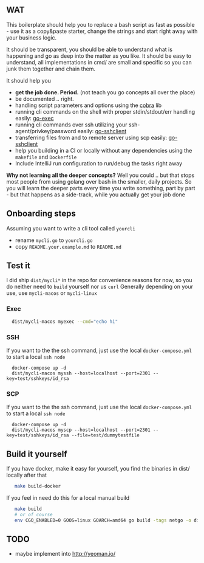 ## WAT

This boilerplate should help you to replace a bash script as fast as possible - use it as a copy&paste starter, change the strings and start right away with your business logic.

It should be transparent, you should be able to understand what is happening and go as deep into the matter as you like.
It should be easy to understand, all implementations in cmd/ are small and specific so you can junk them together and chain them.

It should help you
 - **get the job done. Period.** (not teach you go concepts all over the place)
 - be documented .. right.
 - handling script parameters and options using the [cobra](https://github.com/spf13/cobra) lib
 - running cli commands on the shell with proper stdin/stdout/err handling easily: [go-exec](https://github.com/EugenMayer/go-exec)
 - running cli commands over ssh utilizing your ssh-agent/privkey/password easily: [go-sshclient](https://github.com/EugenMayer/go-sshclient)
 - transferring files from and to remote server using scp easily: [go-sshclient](https://github.com/EugenMayer/go-sshclient)
 - help you building in a CI or locally without any dependencies using the `makefile` and `Dockerfile`
 - Include IntelliJ run configuration to run/debug the tasks right away
 

**Why not learning all the deeper concepts?**
Well you could .. but that stops most people from using golang over bash in the smaller, daily projects.
So you will learn the deeper parts every time you write something, part by part - but that happens as a side-track, while
you actually get your job done
 
## Onboarding steps

Assuming you want to write a cli tool called `yourcli`

- rename `mycli.go` to `yourcli.go`
- copy `README.your.example.md` to `README.md`
## Test it

I did ship `dist/mycli*` in the repo for convenience reasons for now, so you do neither need to `build` yourself nor us `curl`
Generally depending on your use, use `mycli-macos` or `mycli-linux`

### Exec

```bash
  dist/mycli-macos myexec --cmd="echo hi"
```

### SSH
If you want to the the ssh command, just use the local `docker-compose.yml` to start a local `ssh node`

```
  docker-compose up -d
  dist/mycli-macos myssh --host=localhost --port=2301 --key=test/sshkeys/id_rsa
```

### SCP
If you want to the the ssh command, just use the local `docker-compose.yml` to start a local `ssh node`

```
  docker-compose up -d
  dist/mycli-macos myscp --host=localhost --port=2301 --key=test/sshkeys/id_rsa --file=test/dummytestfile
```

## Build it yourself

If you have docker, make it easy for yourself, you find the binaries in dist/ locally after that

```bash
   make build-docker
```

If you feel in need do this for a local manual build

```bash
   make build
   # or of course
   env CGO_ENABLED=0 GOOS=linux GOARCH=amd64 go build -tags netgo -o dist/mycli-linux mycli.go
```
 
## TODO

- maybe implement into http://yeoman.io/
